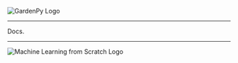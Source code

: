![GardenPy Logo](https://github.com/personontheinternet1234/Machine-Learning-From-Scratch/blob/main/gardenpy/_docs/gardenpy_flat_logo.png)

------------------------------------------------------------------------------------------------------------------------

Docs.

------------------------------------------------------------------------------------------------------------------------

![Machine Learning from Scratch Logo](https://github.com/personontheinternet1234/Machine-Learning-From-Scratch/blob/main/gardenpy/_docs/machine_learning_from_scratch_flat_logo.png)